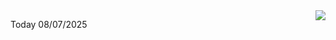 <img align="right" src="https://media.giphy.com/media/M9gbBd9nbDrOTu1Mqx/giphy.gif">


Today 08/07/2025
